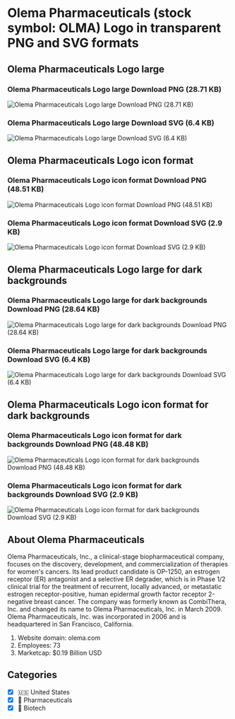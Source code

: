 # Olema Pharmaceuticals (stock symbol: OLMA) Logo in transparent PNG and SVG formats

## Olema Pharmaceuticals Logo large

### Olema Pharmaceuticals Logo large Download PNG (28.71 KB)

![Olema Pharmaceuticals Logo large Download PNG (28.71 KB)](/img/orig/OLMA_BIG-daae0dda.png)

### Olema Pharmaceuticals Logo large Download SVG (6.4 KB)

![Olema Pharmaceuticals Logo large Download SVG (6.4 KB)](/img/orig/OLMA_BIG-ea70cf69.svg)

## Olema Pharmaceuticals Logo icon format

### Olema Pharmaceuticals Logo icon format Download PNG (48.51 KB)

![Olema Pharmaceuticals Logo icon format Download PNG (48.51 KB)](/img/orig/OLMA-93c37982.png)

### Olema Pharmaceuticals Logo icon format Download SVG (2.9 KB)

![Olema Pharmaceuticals Logo icon format Download SVG (2.9 KB)](/img/orig/OLMA-fc756d04.svg)

## Olema Pharmaceuticals Logo large for dark backgrounds

### Olema Pharmaceuticals Logo large for dark backgrounds Download PNG (28.64 KB)

![Olema Pharmaceuticals Logo large for dark backgrounds Download PNG (28.64 KB)](/img/orig/OLMA_BIG.D-dc59244f.png)

### Olema Pharmaceuticals Logo large for dark backgrounds Download SVG (6.4 KB)

![Olema Pharmaceuticals Logo large for dark backgrounds Download SVG (6.4 KB)](/img/orig/OLMA_BIG.D-7ab296db.svg)

## Olema Pharmaceuticals Logo icon format for dark backgrounds

### Olema Pharmaceuticals Logo icon format for dark backgrounds Download PNG (48.48 KB)

![Olema Pharmaceuticals Logo icon format for dark backgrounds Download PNG (48.48 KB)](/img/orig/OLMA.D-7ef4d1a3.png)

### Olema Pharmaceuticals Logo icon format for dark backgrounds Download SVG (2.9 KB)

![Olema Pharmaceuticals Logo icon format for dark backgrounds Download SVG (2.9 KB)](/img/orig/OLMA.D-dde4e693.svg)

## About Olema Pharmaceuticals

Olema Pharmaceuticals, Inc., a clinical-stage biopharmaceutical company, focuses on the discovery, development, and commercialization of therapies for women's cancers. Its lead product candidate is OP-1250, an estrogen receptor (ER) antagonist and a selective ER degrader, which is in Phase 1/2 clinical trial for the treatment of recurrent, locally advanced, or metastatic estrogen receptor-positive, human epidermal growth factor receptor 2-negative breast cancer. The company was formerly known as CombiThera, Inc. and changed its name to Olema Pharmaceuticals, Inc. in March 2009. Olema Pharmaceuticals, Inc. was incorporated in 2006 and is headquartered in San Francisco, California.

1. Website domain: olema.com
2. Employees: 73
3. Marketcap: $0.19 Billion USD


## Categories
- [x] 🇺🇸 United States
- [x] 💊 Pharmaceuticals
- [x] 🧬 Biotech
